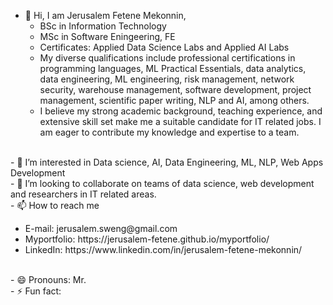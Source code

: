 - 👋 Hi, I am Jerusalem Fetene Mekonnin,
  <ul>
           <li>BSc in Information Technology
           <li> MSc in Software Eningeering, FE 
           <li> Certificates: Applied Data Science Labs and Applied AI Labs 
          <li> My diverse qualifications include professional certifications in programming languages, ML Practical Essentials, data analytics, data engineering, ML engineering, risk management, network security, warehouse management, software development, project management, scientific paper writing, NLP and AI, among others.
       <li>I believe my strong academic background, teaching experience, and extensive skill set make me a suitable candidate for IT 
       related jobs. I am eager to contribute my knowledge and expertise to a team.
</ul>
<br>- 👀 I’m interested in Data science, AI, Data Engineering, ML, NLP, Web Apps Development
<br>- 💞️ I’m looking to collaborate on teams of data science, web development and researchers in IT related areas.
<br>- 📫 How to reach me
<ul>
            <li> E-mail:  jerusalem.sweng@gmail.com </li>
           <li> Myportfolio: https://jerusalem-fetene.github.io/myportfolio/</li>
             <li>LinkedIn: https://www.linkedin.com/in/jerusalem-fetene-mekonnin/ </li>
</ul>
<br>- 😄 Pronouns: Mr.
<br>- ⚡ Fun fact: 

<!---
Jerusalem-Fetene/Jerusalem-Fetene is a ✨ special ✨ repository because its `README.md` (this file) appears on your GitHub profile.
You can click the Preview link to take a look at your changes.
--->
